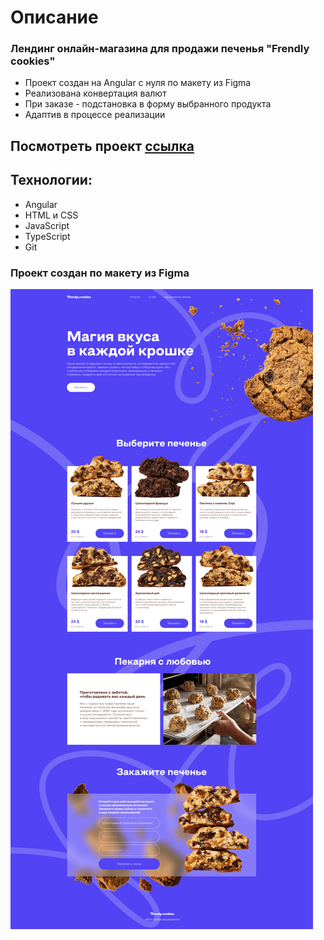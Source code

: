 # Описание
### Лендинг онлайн-магазина для продажи печенья "Frendly cookies"

* Проект создан на Angular с нуля по макету из Figma
* Реализована конвертация валют
* При заказе - подстановка в форму выбранного продукта
* Адаптив в процессе реализации

## Посмотреть проект [ссылка](https://irisprog.github.io/cookies/)

## Технологии:
* Angular
* HTML и CSS
* JavaScript
* TypeScript
* Git


### Проект создан по макету из Figma
![Макет Figma](z6wo8uks.png)
